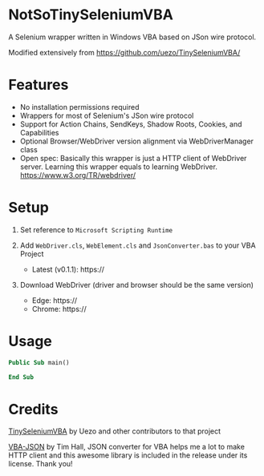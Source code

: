 # NotSoTinySeleniumVBA

A Selenium wrapper written in Windows VBA based on JSon wire protocol.

Modified extensively from https://github.com/uezo/TinySeleniumVBA/

# Features

- No installation permissions required
- Wrappers for most of Selenium's JSon wire protocol
- Support for Action Chains, SendKeys, Shadow Roots, Cookies, and Capabilities
- Optional Browser/WebDriver version alignment via WebDriverManager class
- Open spec: Basically this wrapper is just a HTTP client of WebDriver server. Learning this wrapper equals to learning WebDriver.
https://www.w3.org/TR/webdriver/


# Setup

1. Set reference to `Microsoft Scripting Runtime`

1. Add `WebDriver.cls`, `WebElement.cls` and `JsonConverter.bas` to your VBA Project
    - Latest (v0.1.1): https://

1. Download WebDriver (driver and browser should be the same version)
    - Edge: https://
    - Chrome: https://

# Usage

```vb
Public Sub main()

End Sub
```

# Credits

[TinySeleniumVBA](https://github.com/uezo/TinySeleniumVBA/) by Uezo and other contributors to that project

[VBA-JSON](https://github.com/VBA-tools/VBA-JSON) by Tim Hall, JSON converter for VBA helps me a lot to make HTTP client and this awesome library is included in the release under its license. Thank you!
